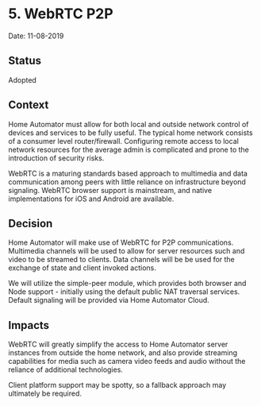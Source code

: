 # 5. WebRTC P2P

Date: 11-08-2019

## Status

Adopted

## Context

Home Automator must allow for both local and outside network control of
devices and services to be fully useful.  The typical home network
consists of a consumer level router/firewall.  Configuring remote access
to local network resources for the average admin is complicated and prone
to the introduction of security risks.

WebRTC is a maturing standards based approach to multimedia and data
communication among peers with little reliance on infrastructure beyond
signaling.  WebRTC browser support is mainstream, and native implementations
for iOS and Android are available.

## Decision

Home Automator will make use of WebRTC for P2P communications.  Multimedia
channels will be used to allow for server resources such and video to be
streamed to clients.  Data channels will be be used for the exchange of
state and client invoked actions.

We will utilize the simple-peer module, which provides both browser and
Node support - initially using the default public NAT traversal services.
Default signaling will be provided via Home Automator Cloud.

## Impacts

WebRTC will greatly simplify the access to Home Automator server instances
from outside the home network, and also provide streaming capabilities
for media such as camera video feeds and audio without the reliance of
additional technologies.

Client platform support may be spotty, so a fallback approach may ultimately
be required.

